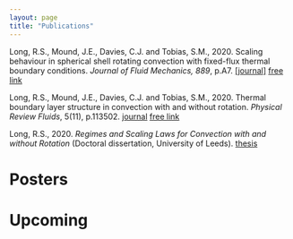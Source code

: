 ```yaml
---
layout: page
title: "Publications"
---
```


Long, R.S., Mound, J.E., Davies, C.J. and Tobias, S.M., 2020. Scaling behaviour in spherical shell rotating convection with fixed-flux thermal boundary conditions. _Journal of Fluid Mechanics, 889_, p.A7. [\[journal\]](https://www.cambridge.org/core/journals/journal-of-fluid-mechanics/article/abs/scaling-behaviour-in-spherical-shell-rotating-convection-with-fixedflux-thermal-boundary-conditions/3814D98FFAD6DF668330CCAD11F73785) [free link](https://eprints.whiterose.ac.uk/155596/1/main.pdf)

Long, R.S., Mound, J.E., Davies, C.J. and Tobias, S.M., 2020. Thermal boundary layer structure in convection with and without rotation. _Physical Review Fluids_, 5(11), p.113502. [journal](https://journals.aps.org/prfluids/abstract/10.1103/PhysRevFluids.5.113502) [free link](https://eprints.whiterose.ac.uk/168188/7/PhysRevFluids.5.113502.pdf)

Long, R.S., 2020. 
_Regimes and Scaling Laws for Convection with and without Rotation_ (Doctoral dissertation, University of Leeds). [thesis](https://etheses.whiterose.ac.uk/28603/2/Long_COMPUTING_thesis.pdf)

# Posters

# Upcoming
